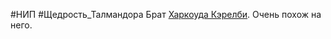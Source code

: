 #НИП #Щедрость_Талмандора 
Брат [Харкоуда Кэрелби](НИПы/НИПы%20в%20Щедрости%20Талмандора/Харкоуд%20Кэрелби.md). Очень похож на него.
